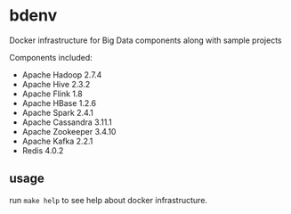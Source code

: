 # bdenv
Docker infrastructure for Big Data components along with sample projects

Components included:

- Apache Hadoop 2.7.4
- Apache Hive 2.3.2
- Apache Flink 1.8
- Apache HBase 1.2.6
- Apache Spark 2.4.1
- Apache Cassandra 3.11.1
- Apache Zookeeper 3.4.10
- Apache Kafka 2.2.1
- Redis 4.0.2

## usage

run `make help` to see help about docker infrastructure.
